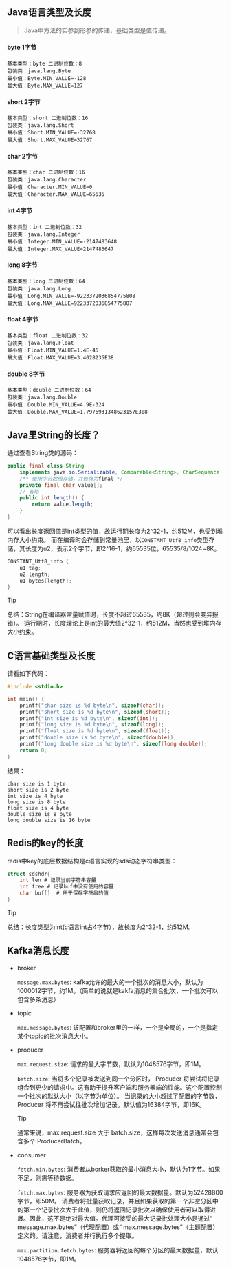 ## Java语言类型及长度
> Java中方法的实参到形参的传递，基础类型是值传递。
<!-- tabs:start -->
#### **byte 1字节**

```
基本类型：byte 二进制位数：8
包装类：java.lang.Byte
最小值：Byte.MIN_VALUE=-128
最大值：Byte.MAX_VALUE=127
```

#### **short 2字节**

```
基本类型：short 二进制位数：16
包装类：java.lang.Short
最小值：Short.MIN_VALUE=-32768
最大值：Short.MAX_VALUE=32767
```

#### **char 2字节**
```
基本类型：char 二进制位数：16
包装类：java.lang.Character
最小值：Character.MIN_VALUE=0
最大值：Character.MAX_VALUE=65535
```

#### **int 4字节**

```
基本类型：int 二进制位数：32
包装类：java.lang.Integer
最小值：Integer.MIN_VALUE=-2147483648
最大值：Integer.MAX_VALUE=2147483647
```

#### **long 8字节**

```
基本类型：long 二进制位数：64
包装类：java.lang.Long
最小值：Long.MIN_VALUE=-9223372036854775808
最大值：Long.MAX_VALUE=9223372036854775807
```

#### **float 4字节**

```
基本类型：float 二进制位数：32
包装类：java.lang.Float
最小值：Float.MIN_VALUE=1.4E-45
最大值：Float.MAX_VALUE=3.4028235E38
```

#### **double 8字节**
```
基本类型：double 二进制位数：64
包装类：java.lang.Double
最小值：Double.MIN_VALUE=4.9E-324
最大值：Double.MAX_VALUE=1.7976931348623157E308
```

<!-- tabs:end -->

## Java里String的长度？
通过查看String类的源码：
``` java
public final class String
    implements java.io.Serializable, Comparable<String>, CharSequence {
    /** 使用字符数组存储，并修饰为final */
    private final char value[];
    // 省略
    public int length() {
        return value.length;
    }
}
```
可以看出长度返回值是int类型的值，故运行期长度为2^32-1，约512M，也受到堆内存大小约束。
而在编译时会存储到常量池里，以`CONSTANT_Utf8_info`类型存储，其长度为u2，表示2个字节，即2^16-1，约65535位，65535/8/1024=8K。
``` c
CONSTANT_Utf8_info {
    u1 tag;
    u2 length;
    u1 bytes[length];
}
```
> [!TIP]
> 总结：String在编译器常量赋值时，长度不超过65535，约8K（超过则会变异报错）。
> 运行期时，长度理论上是int的最大值2^32-1，约512M，当然也受到堆内存大小约束。

## C语言基础类型及长度
请看如下代码：
``` c
#include <stdio.h>

int main() {
    printf("char size is %d byte\n", sizeof(char));
    printf("short size is %d byte\n", sizeof(short));
    printf("int size is %d byte\n", sizeof(int));
    printf("long size is %d byte\n", sizeof(long));
    printf("float size is %d byte\n", sizeof(float));
    printf("double size is %d byte\n", sizeof(double));
    printf("long double size is %d byte\n", sizeof(long double));
    return 0;
}
```
结果：
```
char size is 1 byte
short size is 2 byte
int size is 4 byte
long size is 8 byte
float size is 4 byte
double size is 8 byte
long double size is 16 byte
```


## Redis的key的长度
redis中key的底层数据结构是c语言实现的sds动态字符串类型：
``` c
struct sdshdr{
    int len # 记录当前字符串容量
    int free # 记录buf中没有使用的容量
    char buf[]  # 用于保存字符串的值
}
```
> [!TIP]
> 总结：长度类型为int(c语言int占4字节），故长度为2^32-1，约512M。

## Kafka消息长度
* broker

    `message.max.bytes`: kafka允许的最大的一个批次的消息大小，默认为1000012字节，约1M。（简单的说就是kakfa消息的集合批次，一个批次可以包含多条消息）

* topic

    `max.message.bytes`: 该配置和broker里的一样，一个是全局的，一个是指定某个topic的批次消息大小。

* producer

    `max.request.size`: 请求的最大字节数，默认为1048576字节，即1M。

    `batch.size`: 当将多个记录被发送到同一个分区时， Producer 将尝试将记录组合到更少的请求中。这有助于提升客户端和服务器端的性能。这个配置控制一个批次的默认大小（以字节为单位）。
    当记录的大小超过了配置的字节数， Producer 将不再尝试往批次增加记录。默认值为16384字节，即16K。

    > [!TIP]
    > 通常来说，max.request.size 大于 batch.size，这样每次发送消息通常会包含多个 ProducerBatch。

* consumer

    `fetch.min.bytes`: 消费者从borker获取的最小消息大小，默认为1字节。如果不足，则需等待数据。

    `fetch.max.bytes`: 服务器为获取请求应返回的最大数据量。默认为52428800字节，即50M。
    消费者将批量获取记录，并且如果获取的第一个非空分区中的第一个记录批次大于此值，则仍将返回记录批次以确保使用者可以取得进展。因此，这不是绝对最大值。代理可接受的最大记录批处理大小是通过“ message.max.bytes”（代理配置）或“ max.message.bytes”（主题配置）定义的。请注意，消费者并行执行多个提取。

    `max.partition.fetch.bytes`: 服务器将返回的每个分区的最大数据量，默认1048576字节，即1M。